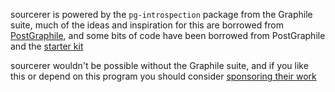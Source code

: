 sourcerer is powered by the `pg-introspection` package from the Graphile suite, much of the ideas and inspiration for this are borrowed from [PostGraphile](https://postgraphile.org/), and some bits of code have been borrowed from PostGraphile and the [starter kit](https://github.com/graphile/starter)

sourcerer wouldn't be possible without the Graphile suite, and if you like this or depend on this program you should consider [sponsoring their work](https://github.com/sponsors/benjie#sponsors)
